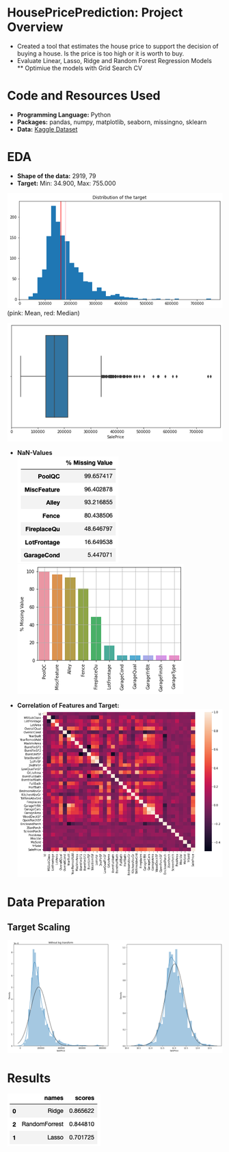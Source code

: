 # HousePricePrediction: Project Overview

* Created a tool that estimates the house price to support the decision of buying a house. Is the price is too high or it is worth to buy.
* Evaluate Linear, Lasso, Ridge and Random Forest Regression Models </br>
** Optimiue the models with Grid Search CV

# Code and Resources Used

* **Programming Language:** Python
* **Packages:** pandas, numpy, matplotlib, seaborn, missingno, sklearn
* **Data:** [Kaggle Dataset](https://www.kaggle.com/competitions/house-prices-advanced-regression-techniques/data)

# EDA

* **Shape of the data:** 2919, 79
* **Target:** Min: 34.900, Max: 755.000

![](/images/TargetDistribution) </br>
(pink: Mean, red: Median)

![](/images/TargetBoxPlot)

* **NaN-Values** </br>
![](/images/DataFrameNaN.png)
![](/images/PercentageNaN)

* **Correlation of Features and Target:** </br>
![](/images/Heatmap)

# Data Preparation
## Target Scaling
![](/images/ScalingTarget)

# Results
![](/images/Results.png)



